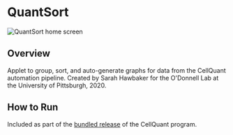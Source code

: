 # QuantSort

![QuantSort home screen](../assets/qs-grouping2.png)

## Overview

Applet to group, sort, and auto-generate graphs for data from the CellQuant automation pipeline.  Created by Sarah Hawbaker for the O'Donnell Lab at the University of Pittsburgh, 2020.

## How to Run

Included as part of the [bundled release](https://github.com/sah129/CellQuant/releases/) of the CellQuant program.
